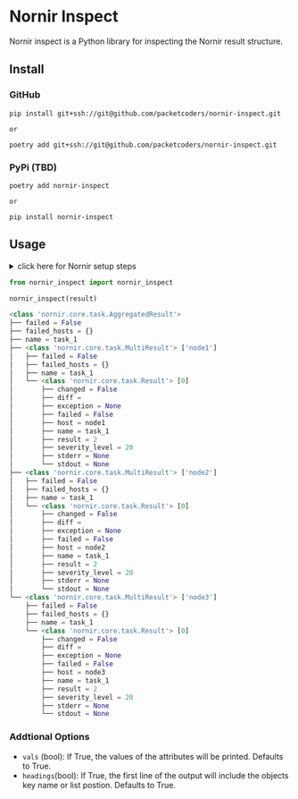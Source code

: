 # Nornir Inspect
Nornir inspect is a Python library for inspecting the Nornir result structure.

## Install

### GitHub
```
pip install git+ssh://git@github.com/packetcoders/nornir-inspect.git

or 

poetry add git+ssh://git@github.com/packetcoders/nornir-inspect.git
```

### PyPi (TBD)
```
poetry add nornir-inspect

or

pip install nornir-inspect
```

## Usage

<details>
  <summary>click here for Nornir setup steps</summary>
  
```python
from nornir import InitNornir
from nornir.core.task import Result, Task

nr = InitNornir(
     runner={
         "plugin": "threaded",
         "options": {
             "num_workers": 10,
         },
     },
     inventory={
         "plugin": "SimpleInventory",
         "options": {"host_file": "tests/hosts.yaml"},
     },
     logging={"enabled": False},
 )


def task_1(task: Task, number: int) -> Result:
     n = number + 1
     return Result(host=task.host, result=f"{n}")


result = nr.run(task=task_1, number=1)
```
</details>


```python
from nornir_inspect import nornir_inspect

nornir_inspect(result)

<class 'nornir.core.task.AggregatedResult'>
├── failed = False
├── failed_hosts = {}
├── name = task_1
├── <class 'nornir.core.task.MultiResult'> ['node1']
│   ├── failed = False
│   ├── failed_hosts = {}
│   ├── name = task_1
│   └── <class 'nornir.core.task.Result'> [0]
│       ├── changed = False
│       ├── diff =
│       ├── exception = None
│       ├── failed = False
│       ├── host = node1
│       ├── name = task_1
│       ├── result = 2
│       ├── severity_level = 20
│       ├── stderr = None
│       └── stdout = None
├── <class 'nornir.core.task.MultiResult'> ['node2']
│   ├── failed = False
│   ├── failed_hosts = {}
│   ├── name = task_1
│   └── <class 'nornir.core.task.Result'> [0]
│       ├── changed = False
│       ├── diff =
│       ├── exception = None
│       ├── failed = False
│       ├── host = node2
│       ├── name = task_1
│       ├── result = 2
│       ├── severity_level = 20
│       ├── stderr = None
│       └── stdout = None
└── <class 'nornir.core.task.MultiResult'> ['node3']
    ├── failed = False
    ├── failed_hosts = {}
    ├── name = task_1
    └── <class 'nornir.core.task.Result'> [0]
        ├── changed = False
        ├── diff =
        ├── exception = None
        ├── failed = False
        ├── host = node3
        ├── name = task_1
        ├── result = 2
        ├── severity_level = 20
        ├── stderr = None
        └── stdout = None
```

### Addtional Options
* `vals` (bool): If True, the values of the attributes will be printed. Defaults to True.
* `headings`(bool): If True, the first line of the output will include the objects key name or list postion. Defaults to True.


